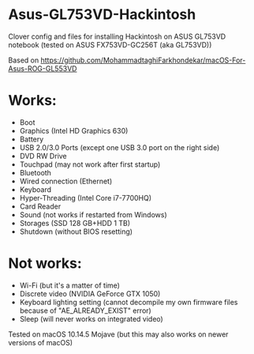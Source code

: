 # Asus-GL753VD-Hackintosh
Clover config and files for installing Hackintosh on ASUS GL753VD notebook (tested on ASUS FX753VD-GC256T (aka GL753VD))

Based on https://github.com/MohammadtaghiFarkhondekar/macOS-For-Asus-ROG-GL553VD

# Works:
* Boot
* Graphics (Intel HD Graphics 630)
* Battery
* USB 2.0/3.0 Ports (except one USB 3.0 port on the right side)
* DVD RW Drive
* Touchpad (may not work after first startup)
* Bluetooth
* Wired connection (Ethernet)
* Keyboard
* Hyper-Threading (Intel Core i7-7700HQ)
* Card Reader
* Sound (not works if restarted from Windows)
* Storages (SSD 128 GB+HDD 1 TB)
* Shutdown (without BIOS resetting)

# Not works:
* Wi-Fi (but it's a matter of time)
* Discrete video (NVIDIA GeForce GTX 1050)
* Keyboard lighting setting (cannot decompile my own firmware files because of "AE_ALREADY_EXIST" error)
* Sleep (will never works on integrated video)

Tested on macOS 10.14.5 Mojave (but this may also works on newer versions of macOS)
